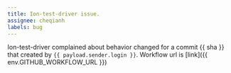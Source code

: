 ```yaml
---
title: Ion-test-driver issue.
assignee: cheqianh
labels: bug
---
```

Ion-test-driver complained about behavior changed for a commit {{ sha }} that created by `{{ payload.sender.login }}`.
Workflow url is [link]({{ env.GITHUB_WORKFLOW_URL }})
